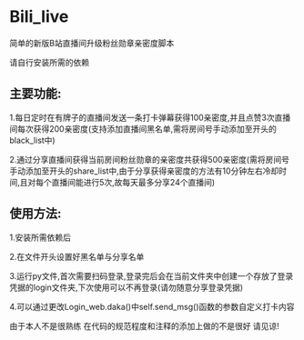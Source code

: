 # Bili_live

简单的新版B站直播间升级粉丝勋章亲密度脚本

请自行安装所需的依赖

## 主要功能:

1.每日定时在有牌子的直播间发送一条打卡弹幕获得100亲密度,并且点赞3次直播间每次获得200亲密度(支持添加直播间黑名单,需将房间号手动添加至开头的black_list中) 

2.通过分享直播间获得当前房间粉丝勋章的亲密度共获得500亲密度(需将房间号手动添加至开头的share_list中,由于分享获得亲密度的方法有10分钟左右冷却时间,且对每个直播间能进行5次,故每天最多分享24个直播间)

## 使用方法:

1.安装所需依赖后

2.在文件开头设置好黑名单与分享名单

3.运行py文件,首次需要扫码登录,登录完后会在当前文件夹中创建一个存放了登录凭据的login文件夹,下次使用可以不再登录(请勿随意分享登录凭据)

4.可以通过更改Login_web.daka()中self.send_msg()函数的参数自定义打卡内容



由于本人不是很熟练 在代码的规范程度和注释的添加上做的不是很好 请见谅!

